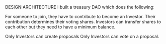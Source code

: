 DESIGN ARCHITECTURE
I built a treasury DAO which does the following:

For someone to join, they have to contribute to become an Investor.
Their contribution determines their voting shares.
Investors can transfer shares to each other but they need to have a minimum balance.

Only Investors can create proposals
Only Investors can vote on a proposal.
